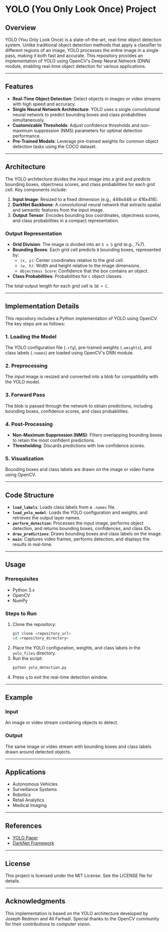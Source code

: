 # YOLO (You Only Look Once) Project

## Overview
YOLO (You Only Look Once) is a state-of-the-art, real-time object detection system. Unlike traditional object detection methods that apply a classifier to different regions of an image, YOLO processes the entire image in a single pass, making it both fast and accurate. This repository provides an implementation of YOLO using OpenCV's Deep Neural Network (DNN) module, enabling real-time object detection for various applications.

---

## Features
- **Real-Time Object Detection**: Detect objects in images or video streams with high speed and accuracy.
- **Single Neural Network Architecture**: YOLO uses a single convolutional neural network to predict bounding boxes and class probabilities simultaneously.
- **Customizable Thresholds**: Adjust confidence thresholds and non-maximum suppression (NMS) parameters for optimal detection performance.
- **Pre-Trained Models**: Leverage pre-trained weights for common object detection tasks using the COCO dataset.

---

## Architecture
The YOLO architecture divides the input image into a grid and predicts bounding boxes, objectness scores, and class probabilities for each grid cell. Key components include:
1. **Input Image**: Resized to a fixed dimension (e.g., 448x448 or 416x416).
2. **DarkNet Backbone**: A convolutional neural network that extracts spatial and semantic features from the input image.
3. **Output Tensor**: Encodes bounding box coordinates, objectness scores, and class probabilities in a compact representation.

### Output Representation
- **Grid Division**: The image is divided into an `S x S` grid (e.g., 7x7).
- **Bounding Boxes**: Each grid cell predicts `B` bounding boxes, represented by:
  - `(x, y)`: Center coordinates relative to the grid cell.
  - `(w, h)`: Width and height relative to the image dimensions.
  - `Objectness Score`: Confidence that the box contains an object.
- **Class Probabilities**: Probabilities for `C` object classes.

The total output length for each grid cell is `5B + C`.

---

## Implementation Details
This repository includes a Python implementation of YOLO using OpenCV. The key steps are as follows:

### 1. Loading the Model
The YOLO configuration file (`.cfg`), pre-trained weights (`.weights`), and class labels (`.names`) are loaded using OpenCV's DNN module.

### 2. Preprocessing
The input image is resized and converted into a blob for compatibility with the YOLO model.

### 3. Forward Pass
The blob is passed through the network to obtain predictions, including bounding boxes, confidence scores, and class probabilities.

### 4. Post-Processing
- **Non-Maximum Suppression (NMS)**: Filters overlapping bounding boxes to retain the most confident predictions.
- **Thresholding**: Discards predictions with low confidence scores.

### 5. Visualization
Bounding boxes and class labels are drawn on the image or video frame using OpenCV.

---

## Code Structure
- **`load_labels`**: Loads class labels from a `.names` file.
- **`load_yolo_model`**: Loads the YOLO configuration and weights, and retrieves the output layer names.
- **`perform_detection`**: Processes the input image, performs object detection, and returns bounding boxes, confidences, and class IDs.
- **`draw_predictions`**: Draws bounding boxes and class labels on the image.
- **`main`**: Captures video frames, performs detection, and displays the results in real-time.

---

## Usage
### Prerequisites
- Python 3.x
- OpenCV
- NumPy

### Steps to Run
1. Clone the repository:
   ```bash
   git clone <repository_url>
   cd <repository_directory>
   ```
2. Place the YOLO configuration, weights, and class labels in the `yolo_files` directory.
3. Run the script:
   ```bash
   python yolo_detection.py
   ```
4. Press `q` to exit the real-time detection window.

---

## Example
### Input
An image or video stream containing objects to detect.

### Output
The same image or video stream with bounding boxes and class labels drawn around detected objects.

---

## Applications
- Autonomous Vehicles
- Surveillance Systems
- Robotics
- Retail Analytics
- Medical Imaging

---

## References
- [YOLO Paper](https://arxiv.org/abs/1506.02640)
- [DarkNet Framework](https://pjreddie.com/darknet/)

---

## License
This project is licensed under the MIT License. See the LICENSE file for details.

---

## Acknowledgments
This implementation is based on the YOLO architecture developed by Joseph Redmon and Ali Farhadi. Special thanks to the OpenCV community for their contributions to computer vision.
